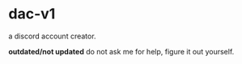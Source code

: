 # dac-v1
a discord account creator.

**outdated/not updated** do not ask me for help, figure it out yourself.
